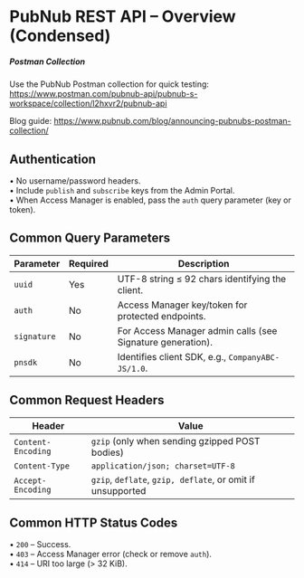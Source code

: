 # PubNub REST API – Overview (Condensed)

##### Postman Collection
Use the PubNub Postman collection for quick testing:  
https://www.postman.com/pubnub-api/pubnub-s-workspace/collection/l2hxvr2/pubnub-api  

Blog guide: https://www.pubnub.com/blog/announcing-pubnubs-postman-collection/

## Authentication
• No username/password headers.  
• Include `publish` and `subscribe` keys from the Admin Portal.  
• When Access Manager is enabled, pass the `auth` query parameter (key or token).

## Common Query Parameters
| Parameter | Required | Description |
|-----------|----------|-------------|
| `uuid` | Yes | UTF-8 string ≤ 92 chars identifying the client. |
| `auth` | No | Access Manager key/token for protected endpoints. |
| `signature` | No | For Access Manager admin calls (see Signature generation). |
| `pnsdk` | No | Identifies client SDK, e.g., `CompanyABC-JS/1.0`. |

## Common Request Headers
| Header | Value |
|--------|-------|
| `Content-Encoding` | `gzip` (only when sending gzipped POST bodies) |
| `Content-Type` | `application/json; charset=UTF-8` |
| `Accept-Encoding` | `gzip`, `deflate`, `gzip, deflate`, or omit if unsupported |

## Common HTTP Status Codes
• `200` – Success.  
• `403` – Access Manager error (check or remove `auth`).  
• `414` – URI too large (> 32 KiB).